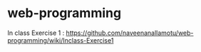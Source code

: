 # web-programming
In class Exercise 1 : https://github.com/naveenanallamotu/web-programming/wiki/Inclass-Exercise1
